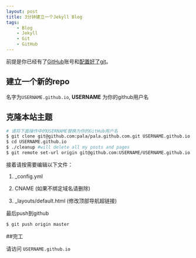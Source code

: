 ```yaml
---
layout: post
title: 3分钟建立一个Jekyll Blog
tags:
    - Blog
    - Jekyll
    - Git
    - GitHub
---
```


前提是你已经有了[GitHub](https://github.com/)账号和[配置好了git](http://help.github.com/mac-set-up-git/)。

## 建立一个新的repo

名字为`USERNAME.github.io`, **USERNAME** 为你的github用户名

## 克隆本站主题

```sh
# 请将下面操作中的USERNAME替换为你的GitHub用户名
$ git clone git@github.com:pala/pala.github.com.git USERNAME.github.io
$ cd USERNAME.github.io
$ ./cleanup #will delete all my posts and pages
$ git remote set-url origin git@github.com:USERNAME/USERNAME.github.io.git
```

接着请按需要编辑以下文件：

1. _config.yml

2. CNAME (如果不绑定域名请删除)

3. _layouts/default.html (修改顶部导航超链接)

最后push到github

```sh
$ git push origin master
```

##完工

请访问 `USERNAME.github.io`
